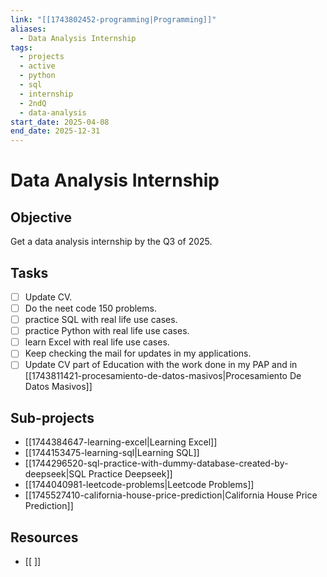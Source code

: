 ```yaml
---
link: "[[1743802452-programming|Programming]]"
aliases:
  - Data Analysis Internship
tags:
  - projects
  - active
  - python
  - sql
  - internship
  - 2ndQ
  - data-analysis
start_date: 2025-04-08
end_date: 2025-12-31
---
```

# Data Analysis Internship
## Objective
Get a data analysis internship by the Q3 of 2025.
## Tasks
- [ ] Update CV.
- [ ] Do the neet code 150 problems.
- [ ] practice SQL with real life use cases.
- [ ] practice Python with real life use cases.
- [ ] learn Excel with real life use cases.
- [ ] Keep checking the mail for updates in my applications.
- [ ] Update CV part of Education with the work done in my PAP and in [[1743811421-procesamiento-de-datos-masivos|Procesamiento De Datos Masivos]]

## Sub-projects
- [[1744384647-learning-excel|Learning Excel]]
- [[1744153475-learning-sql|Learning SQL]]
- [[1744296520-sql-practice-with-dummy-database-created-by-deepseek|SQL Practice Deepseek]]
- [[1744040981-leetcode-problems|Leetcode Problems]]
- [[1745527410-california-house-price-prediction|California House Price Prediction]]

## Resources
- [[ ]]


